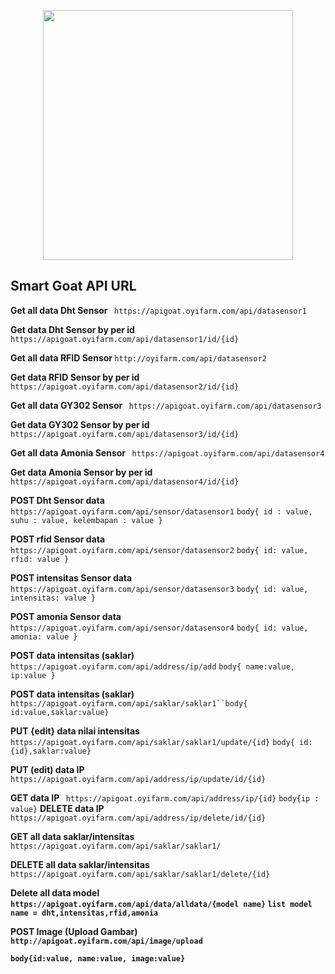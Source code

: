 <p align="center"><a href="https://laravel.com" target="_blank"><img src="http://apigoat.oyifarm.com/assets/image/logo.png" width="400"></a></p>
<!-- 
<p align="center">
<a href="https://travis-ci.org/laravel/framework"><img src="https://travis-ci.org/laravel/framework.svg" alt="Build Status"></a>
<a href="https://packagist.org/packages/laravel/framework"><img src="https://poser.pugx.org/laravel/framework/d/total.svg" alt="Total Downloads"></a>
<a href="https://packagist.org/packages/laravel/framework"><img src="https://poser.pugx.org/laravel/framework/v/stable.svg" alt="Latest Stable Version"></a>
<a href="https://packagist.org/packages/laravel/framework"><img src="https://poser.pugx.org/laravel/framework/license.svg" alt="License"></a>
</p> -->

## Smart Goat API URL

<b> Get all data Dht Sensor </b>
` https://apigoat.oyifarm.com/api/datasensor1`

<b> Get data Dht Sensor by per id </b>
` https://apigoat.oyifarm.com/api/datasensor1/id/{id}`

<b> Get all data RFID Sensor  </b>
`http://oyifarm.com/api/datasensor2`

<b> Get data RFID Sensor by per id </b>
` https://apigoat.oyifarm.com/api/datasensor2/id/{id}`


<b> Get all data GY302 Sensor </b>
` https://apigoat.oyifarm.com/api/datasensor3`

<b> Get data GY302 Sensor by per id </b>
` https://apigoat.oyifarm.com/api/datasensor3/id/{id}`

<b> Get all data Amonia Sensor </b>
` https://apigoat.oyifarm.com/api/datasensor4`

<b> Get data Amonia Sensor by per id </b>
` https://apigoat.oyifarm.com/api/datasensor4/id/{id}`

<b> POST Dht Sensor data </b>
` https://apigoat.oyifarm.com/api/sensor/datasensor1`
`body{
    id : value,
    suhu : value,
    kelembapan : value
}`


<b> POST rfid Sensor data </b>
`https://apigoat.oyifarm.com/api/sensor/datasensor2`
`
body{
    id: value,
    rfid: value
}
`

<b> POST intensitas Sensor data </b>
` https://apigoat.oyifarm.com/api/sensor/datasensor3`
`
body{
    id: value,
    intensitas: value
}
`


<b> POST amonia Sensor data </b>
` https://apigoat.oyifarm.com/api/sensor/datasensor4`
`
body{
    id: value,
    amonia: value
}
`

<b> POST data intensitas (saklar) </b>
` https://apigoat.oyifarm.com/api/address/ip/add` `body{ name:value, ip:value }`

<b> POST data intensitas (saklar) </b>
` https://apigoat.oyifarm.com/api/saklar/saklar1``body{ id:value,saklar:value}`

<b>PUT {edit} data nilai intensitas</b>
` https://apigoat.oyifarm.com/api/saklar/saklar1/update/{id}` `body{ id:{id},saklar:value}`

<b> PUT (edit) data IP  </b> ` https://apigoat.oyifarm.com/api/address/ip/update/id/{id}`

<b> GET data IP  </b> ` https://apigoat.oyifarm.com/api/address/ip/{id}` `body{ip : value}`
<b> DELETE data IP  </b> ` https://apigoat.oyifarm.com/api/address/ip/delete/id/{id}`

<b> GET all data saklar/intensitas </b> ` https://apigoat.oyifarm.com/api/saklar/saklar1/`

<b> DELETE all data saklar/intensitas </b> ` https://apigoat.oyifarm.com/api/saklar/saklar1/delete/{id}`

<b>Delete all data model<b> ` https://apigoat.oyifarm.com/api/data/alldata/{model name}`
`
list model name = dht,intensitas,rfid,amonia
`
<br>

<b>POST Image (Upload Gambar)</b> `http://apigoat.oyifarm.com/api/image/upload` 

`body{id:value, name:value, image:value}`


<!-- Laravel is a web application framework with expressive, elegant syntax. We believe development must be an enjoyable and creative experience to be truly fulfilling. Laravel takes the pain out of development by easing common tasks used in many web projects, such as:

- [Simple, fast routing engine](https://laravel.com/docs/routing).
- [Powerful dependency injection container](https://laravel.com/docs/container).
- Multiple back-ends for [session](https://laravel.com/docs/session) and [cache](https://laravel.com/docs/cache) storage.
- Expressive, intuitive [database ORM](https://laravel.com/docs/eloquent).
- Database agnostic [schema migrations](https://laravel.com/docs/migrations).
- [Robust background job processing](https://laravel.com/docs/queues).
- [Real-time event broadcasting](https://laravel.com/docs/broadcasting).

Laravel is accessible, powerful, and provides tools required for large, robust applications.

## Learning Laravel

Laravel has the most extensive and thorough [documentation](https://laravel.com/docs) and video tutorial library of all modern web application frameworks, making it a breeze to get started with the framework.

If you don't feel like reading, [Laracasts](https://laracasts.com) can help. Laracasts contains over 1500 video tutorials on a range of topics including Laravel, modern PHP, unit testing, and JavaScript. Boost your skills by digging into our comprehensive video library.

## Laravel Sponsors

We would like to extend our thanks to the following sponsors for funding Laravel development. If you are interested in becoming a sponsor, please visit the Laravel [Patreon page](https://patreon.com/taylorotwell).

### Premium Partners

- **[Vehikl](https://vehikl.com/)**
- **[Tighten Co.](https://tighten.co)**
- **[Kirschbaum Development Group](https://kirschbaumdevelopment.com)**
- **[64 Robots](https://64robots.com)**
- **[Cubet Techno Labs](https://cubettech.com)**
- **[Cyber-Duck](https://cyber-duck.co.uk)**
- **[Many](https://www.many.co.uk)**
- **[Webdock, Fast VPS Hosting](https://www.webdock.io/en)**
- **[DevSquad](https://devsquad.com)**
- **[OP.GG](https://op.gg)**

## Contributing

Thank you for considering contributing to the Laravel framework! The contribution guide can be found in the [Laravel documentation](https://laravel.com/docs/contributions).

## Code of Conduct

In order to ensure that the Laravel community is welcoming to all, please review and abide by the [Code of Conduct](https://laravel.com/docs/contributions#code-of-conduct).

## Security Vulnerabilities

If you discover a security vulnerability within Laravel, please send an e-mail to Taylor Otwell via [taylor@laravel.com](mailto:taylor@laravel.com). All security vulnerabilities will be promptly addressed.

## License

The Laravel framework is open-sourced software licensed under the [MIT license](https://opensource.org/licenses/MIT).
 -->
